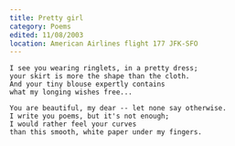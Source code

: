 ```yaml
---
title: Pretty girl
category: Poems
edited: 11/08/2003
location: American Airlines flight 177 JFK-SFO
---
```


    I see you wearing ringlets, in a pretty dress;
    your skirt is more the shape than the cloth.
    And your tiny blouse expertly contains
    what my longing wishes free...

    You are beautiful, my dear -- let none say otherwise.
    I write you poems, but it's not enough;
    I would rather feel your curves
    than this smooth, white paper under my fingers.


